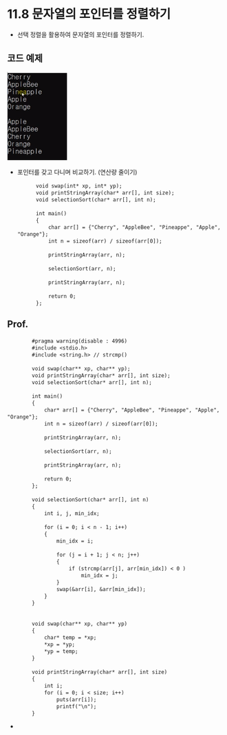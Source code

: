 # 11.8 문자열의 포인터를 정렬하기

- 선택 정렬을 활용하여 문자열의 포인터를 정렬하기.

## 코드 예제

![](../images/chapter11/string37.png)


- 포인터를 갖고 다니며 비교하기. (연산량 줄이기)

            void swap(int* xp, int* yp);
            void printStringArray(char* arr[], int size);
            void selectionSort(char* arr[], int n);

            int main()
            {
                char arr[] = {"Cherry", "AppleBee", "Pineappe", "Apple", "Orange"};
                int n = sizeof(arr) / sizeof(arr[0]);

                printStringArray(arr, n);

                selectionSort(arr, n);

                printStringArray(arr, n);

                return 0;
            };

## Prof.

            #pragma warning(disable : 4996)
            #include <stdio.h>
            #include <string.h> // strcmp()

            void swap(char** xp, char** yp);
            void printStringArray(char* arr[], int size);
            void selectionSort(char* arr[], int n);

            int main()
            {
                char* arr[] = {"Cherry", "AppleBee", "Pineappe", "Apple", "Orange"};
                int n = sizeof(arr) / sizeof(arr[0]);

                printStringArray(arr, n);

                selectionSort(arr, n);

                printStringArray(arr, n);

                return 0;
            };

            void selectionSort(char* arr[], int n)
            {
                int i, j, min_idx;

                for (i = 0; i < n - 1; i++)
                {
                    min_idx = i;

                    for (j = i + 1; j < n; j++)
                    {
                        if (strcmp(arr[j], arr[min_idx]) < 0 )
                            min_idx = j;
                    }
                    swap(&arr[i], &arr[min_idx]);
                }
            }


            void swap(char** xp, char** yp)
            {
                char* temp = *xp;
                *xp = *yp;
                *yp = temp;
            }

            void printStringArray(char* arr[], int size)
            {
                int i;
                for (i = 0; i < size; i++)
                    puts(arr[i]);
                    printf("\n");
            }

-
